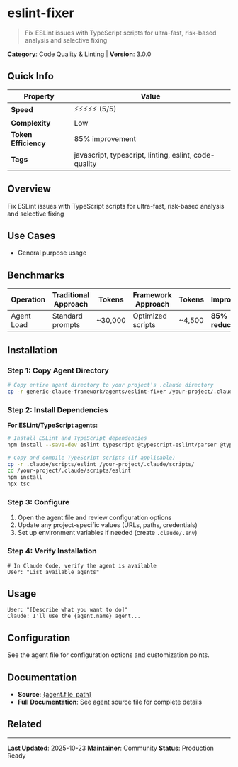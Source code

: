 # eslint-fixer

> Fix ESLint issues with TypeScript scripts for ultra-fast, risk-based analysis and selective fixing

**Category**: Code Quality & Linting | **Version**: 3.0.0

## Quick Info

| Property | Value |
|----------|-------|
| **Speed** | ⚡⚡⚡⚡⚡ (5/5) |
| **Complexity** |  Low |
| **Token Efficiency** | 85% improvement |
| **Tags** | javascript, typescript, linting, eslint, code-quality |

## Overview

Fix ESLint issues with TypeScript scripts for ultra-fast, risk-based analysis and selective fixing

## Use Cases

- General purpose usage


## Benchmarks


| Operation | Traditional Approach | Tokens | Framework Approach | Tokens | Improvement |
|-----------|---------------------|--------|-------------------|--------|-------------|
| Agent Load | Standard prompts | ~30,000 | Optimized scripts | ~4,500 | **85% reduction** |


## Installation

### Step 1: Copy Agent Directory

```bash
# Copy entire agent directory to your project's .claude directory
cp -r generic-claude-framework/agents/eslint-fixer /your-project/.claude/agents/
```

### Step 2: Install Dependencies

**For ESLint/TypeScript agents:**
```bash
# Install ESLint and TypeScript dependencies
npm install --save-dev eslint typescript @typescript-eslint/parser @typescript-eslint/eslint-plugin

# Copy and compile TypeScript scripts (if applicable)
cp -r .claude/scripts/eslint /your-project/.claude/scripts/
cd /your-project/.claude/scripts/eslint
npm install
npx tsc
```


### Step 3: Configure

1. Open the agent file and review configuration options
2. Update any project-specific values (URLs, paths, credentials)
3. Set up environment variables if needed (create `.claude/.env`)

### Step 4: Verify Installation

```
# In Claude Code, verify the agent is available
User: "List available agents"
```

## Usage

```
User: "[Describe what you want to do]"
Claude: I'll use the {agent.name} agent...
```

## Configuration

See the agent file for configuration options and customization points.

## Documentation

- **Source**: [{agent.file_path}](../../{agent.file_path})
- **Full Documentation**: See agent source file for complete details

## Related



---

**Last Updated**: 2025-10-23
**Maintainer**: Community
**Status**: Production Ready
